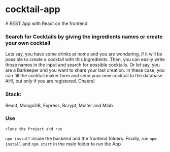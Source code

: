 # cocktail-app
A REST App with React on the frontend


### Search for Cocktails by giving the ingredients names or create your own cocktail

Lets say, you have some drinks at home and you are wondering, if it will be possible to create a cocktail with this ingredients. Then, you can easily write those names in the input and search for possible cocktails. Or let say, you are a Barkeeper and you want to share your last creation. In these case, you can fill the cocktail maker form and send your new cocktail to the database. AH!, but only if you are registered.
Cheers!

### Stack:
React, MongoDB, Express, Bcrypt, Multer and Mlab
### Use
	clone the Project and run
`npm install` inside the backend and the frontend folders.
Finally, run `npm install` and `npm start` in the main folder to run the App
